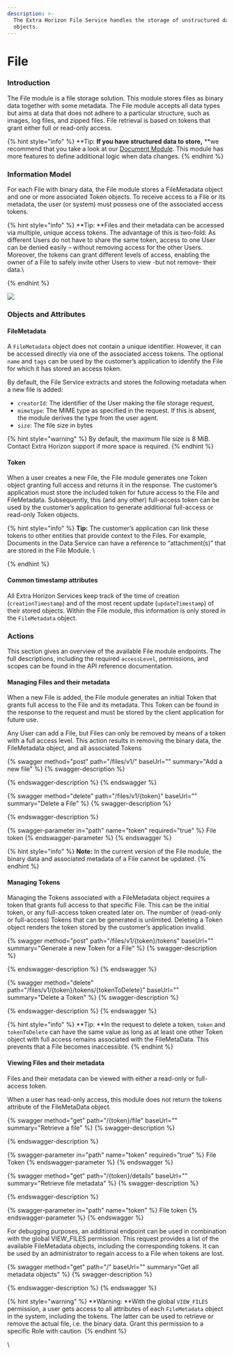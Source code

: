 ```yaml
---
description: >-
  The Extra Horizon File Service handles the storage of unstructured data
  objects.
---
```


# File

### Introduction

The File module is a file storage solution. This module stores files as binary data together with some metadata. The File module accepts all data types but aims at data that does not adhere to a particular structure, such as images, log files, and zipped files. File retrieval is based on tokens that grant either full or read-only access.

{% hint style="info" %}
**Tip: **If you have structured data to store,** **we recommend that you take a look at our [Document Module](data-service.md). This module has more features to define additional logic when data changes.
{% endhint %}

### Information Model

For each File with binary data, the File module stores a FileMetadata object and one or more associated Token objects. To receive access to a File or its metadata, the user (or system) must possess one of the associated access tokens. 

{% hint style="info" %}
**Tip: **Files and their metadata can be accessed via multiple, unique access tokens. The advantage of this is two-fold: As different Users do not have to share the same token, access to one User can be denied easily – without removing access for the other Users. Moreover, the tokens can grant different levels of access, enabling the owner of a File to safely invite other Users to view -but not remove- their data.\

{% endhint %}

![](https://lh5.googleusercontent.com/DUFATZ5w5ColZ84RIH6uSgSDhCmWoNVwJJ4dxiWc3xg4rCtID7gvMduietkzLgRn8FmT\_5wtbbD4Gi9O240lTxqm37k2BFdt9It2bLnFMNzBzBRYTfKNdlfnoqtpLSLPdjv8rp8=s0)

 

### Objects and Attributes

#### FileMetadata

A `FileMetadata` object does not contain a unique identifier. However, it can be accessed directly via one of the associated access tokens. The optional `name` and `tags` can be used by the customer’s application to identify the File for which it has stored an access token. 

By default, the File Service extracts and stores the following metadata when a new file is added: 

* `creatorId`: The identifier of the User making the file storage request,
* `mimetype`: The MIME type as specified in the request. If this is absent, the module derives the type from the user agent.
* `size`: The file size in bytes  

{% hint style="warning" %}
By default, the maximum file size is 8 MiB. Contact Extra Horizon support if more space is required.
{% endhint %}

#### Token

When a user creates a new File, the File module generates one Token object granting full access and returns it in the response. The customer’s application must store the included token for future access to the File and FileMetadata. Subsequently, this (and any other) full-access token can be used by the customer’s application to generate additional full-access or read-only Token objects. 

{% hint style="info" %}
**Tip:** The customer’s application can link these tokens to other entities that provide context to the Files. For example, Documents in the Data Service can have a reference to “attachment(s)” that are stored in the File Module. \

{% endhint %}

#### Common timestamp attributes

All Extra Horizon Services keep track of the time of creation (`creationTimestamp`) and of the most recent update (`updateTimestamp`) of their stored objects. Within the File module, this information is only stored in the `FileMetadata` object.

### Actions

This section gives an overview of the available File module endpoints. The full descriptions, including the required `accessLevel`, permissions, and scopes can be found in the API reference documentation.

#### Managing Files and their metadata

When a new File is added, the File module generates an initial Token that grants full access to the File and its metadata. This Token can be found in the response to the request and must be stored by the client application for future use. 

Any User can add a File, but Files can only be removed by means of a token with a full access level. This action results in removing the binary data, the FileMetadata object, and all associated Tokens



{% swagger method="post" path="/files/v1/" baseUrl="" summary="Add a new file" %}
{% swagger-description %}

{% endswagger-description %}
{% endswagger %}

{% swagger method="delete" path="/files/v1/{token}" baseUrl="" summary="Delete a File" %}
{% swagger-description %}

{% endswagger-description %}

{% swagger-parameter in="path" name="token" required="true" %}
File token
{% endswagger-parameter %}
{% endswagger %}

{% hint style="info" %}
**Note:** In the current version of the File module, the binary data and associated metadata of a File cannot be updated.
{% endhint %}

#### Managing Tokens

Managing the Tokens associated with a FileMetadata object requires a token that grants full access to that specific File. This can be the initial token, or any full-access token created later on. The number of (read-only or full-access) Tokens that can be generated is unlimited. Deleting a Token object renders the token stored by the customer’s application invalid.

{% swagger method="post" path="/files/v1/{token}/tokens" baseUrl="" summary="Generate a new Token for a File" %}
{% swagger-description %}

{% endswagger-description %}
{% endswagger %}

{% swagger method="delete" path="/files/v1/{token}/tokens/{tokenToDelete}" baseUrl="" summary="Delete a Token" %}
{% swagger-description %}

{% endswagger-description %}
{% endswagger %}

{% hint style="info" %}
**Tip: **In the request to delete a token, `token` and `tokenToDelete` can have the same value as long as at least one other Token object with full access remains associated with the FileMetaData. This prevents that a File becomes inaccessible. 
{% endhint %}

#### Viewing Files and their metadata

Files and their metadata can be viewed with either a read-only or full-access token. 

When a user has read-only access, this module does not return the tokens attribute of the FileMetaData object.

{% swagger method="get" path="/{token}/file" baseUrl="" summary="Retrieve a file" %}
{% swagger-description %}

{% endswagger-description %}

{% swagger-parameter in="path" name="token" required="true" %}
File Token
{% endswagger-parameter %}
{% endswagger %}

{% swagger method="get" path="/{token}/details" baseUrl="" summary="Retrieve file metadata" %}
{% swagger-description %}

{% endswagger-description %}

{% swagger-parameter in="path" name="token" %}
File token
{% endswagger-parameter %}
{% endswagger %}

For debugging purposes, an additional endpoint can be used in combination with the global VIEW_FILES permission. This request provides a list of the available FileMetadata objects, including the corresponding tokens. It can be used by an administrator to regain access to a File when tokens are lost. 

{% swagger method="get" path="/" baseUrl="" summary="Get all metadata objects" %}
{% swagger-description %}

{% endswagger-description %}
{% endswagger %}

{% hint style="warning" %}
**Warning: **With the global `VIEW_FILES` permission, a user gets access to all attributes of each `FileMetadata` object in the system, including the tokens. The latter can be used to retrieve or remove the actual file, i.e. the binary data. Grant this permission to a specific Role with caution.
{% endhint %}

\
